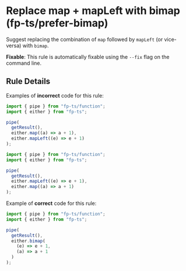 # Replace map + mapLeft with bimap (fp-ts/prefer-bimap)

Suggest replacing the combination of `map` followed by `mapLeft` (or vice-versa)
with `bimap`.

**Fixable**: This rule is automatically fixable using the `--fix` flag on the
command line.

## Rule Details

Examples of **incorrect** code for this rule:

```ts
import { pipe } from "fp-ts/function";
import { either } from "fp-ts";

pipe(
  getResult(),
  either.map((a) => a + 1),
  either.mapLeft((e) => e + 1)
);
```

```ts
import { pipe } from "fp-ts/function";
import { either } from "fp-ts";

pipe(
  getResult(),
  either.mapLeft((e) => e + 1),
  either.map((a) => a + 1)
);
```

Example of **correct** code for this rule:

```ts
import { pipe } from "fp-ts/function";
import { either } from "fp-ts";

pipe(
  getResult(),
  either.bimap(
    (e) => e + 1,
    (a) => a + 1
  )
);
```
